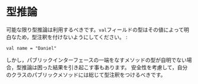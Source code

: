 型推論
======

可能な限り型推論は利用するべきです。`val`フィールドの型はその値によって明白なため，型注釈を付けないようにしてください。
:

    val name = "Daniel"

しかし，パブリックインターフェースの一端をなすメソッドの型が自明でない場合，型推論は困った結果を引き起こす事もあります。
安全性を考慮して，自分のクラスのパブリックメソッドには総じて型注釈をつけるべきです。
